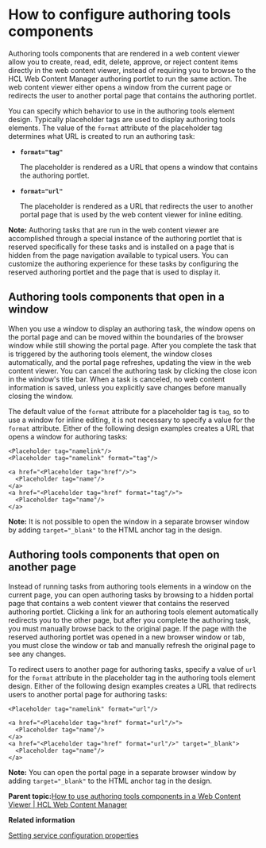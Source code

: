 # How to configure authoring tools components

Authoring tools components that are rendered in a web content viewer allow you to create, read, edit, delete, approve, or reject content items directly in the web content viewer, instead of requiring you to browse to the HCL Web Content Manager authoring portlet to run the same action. The web content viewer either opens a window from the current page or redirects the user to another portal page that contains the authoring portlet.

You can specify which behavior to use in the authoring tools element design. Typically placeholder tags are used to display authoring tools elements. The value of the `format` attribute of the placeholder tag determines what URL is created to run an authoring task:

-   **`format="tag"`**

    The placeholder is rendered as a URL that opens a window that contains the authoring portlet.

-   **`format="url"`**

    The placeholder is rendered as a URL that redirects the user to another portal page that is used by the web content viewer for inline editing.


**Note:** Authoring tasks that are run in the web content viewer are accomplished through a special instance of the authoring portlet that is reserved specifically for these tasks and is installed on a page that is hidden from the page navigation available to typical users. You can customize the authoring experience for these tasks by configuring the reserved authoring portlet and the page that is used to display it.

## Authoring tools components that open in a window

When you use a window to display an authoring task, the window opens on the portal page and can be moved within the boundaries of the browser window while still showing the portal page. After you complete the task that is triggered by the authoring tools element, the window closes automatically, and the portal page refreshes, updating the view in the web content viewer. You can cancel the authoring task by clicking the close icon in the window's title bar. When a task is canceled, no web content information is saved, unless you explicitly save changes before manually closing the window.

The default value of the `format` attribute for a placeholder tag is `tag`, so to use a window for inline editing, it is not necessary to specify a value for the `format` attribute. Either of the following design examples creates a URL that opens a window for authoring tasks:

```
<Placeholder tag="namelink"/>
<Placeholder tag="namelink" format="tag"/>

<a href="<Placeholder tag="href"/>">
  <Placeholder tag="name"/>
</a>
<a href="<Placeholder tag="href" format="tag"/>">
  <Placeholder tag="name"/>
</a>
```

**Note:** It is not possible to open the window in a separate browser window by adding `target="_blank"` to the HTML anchor tag in the design.

## Authoring tools components that open on another page

Instead of running tasks from authoring tools elements in a window on the current page, you can open authoring tasks by browsing to a hidden portal page that contains a web content viewer that contains the reserved authoring portlet. Clicking a link for an authoring tools element automatically redirects you to the other page, but after you complete the authoring task, you must manually browse back to the original page. If the page with the reserved authoring portlet was opened in a new browser window or tab, you must close the window or tab and manually refresh the original page to see any changes.

To redirect users to another page for authoring tasks, specify a value of `url` for the `format` attribute in the placeholder tag in the authoring tools element design. Either of the following design examples creates a URL that redirects users to another portal page for authoring tasks:

```
<Placeholder tag="namelink" format="url"/>

<a href="<Placeholder tag="href" format="url"/>">
  <Placeholder tag="name"/>
</a>
<a href="<Placeholder tag="href" format="url"/>" target="_blank">
  <Placeholder tag="name"/>
</a>
```

**Note:** You can open the portal page in a separate browser window by adding `target="_blank"` to the HTML anchor tag in the design.

**Parent topic:**[How to use authoring tools components in a Web Content Viewer \| HCL Web Content Manager](../wcm/wcm_config_wcmviewer_workauthcomp.md)

**Related information**  


[Setting service configuration properties](../admin-system/adsetcfg.md)


